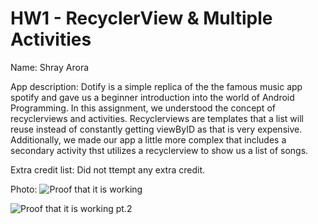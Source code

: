 # HW1 - RecyclerView & Multiple Activities
Name: Shray Arora

App description: Dotify is a simple replica of the the famous music app spotify and gave us a beginner introduction 
into the world of Android Programming. In this assignment, we understood the concept of recyclerviews and activities. Recyclerviews
are templates that a list will reuse instead of constantly getting viewByID as that is very expensive. Additionally, we made
our app a little more complex that includes a secondary activity thst utilizes a recyclerview to show us a list of songs.

Extra credit list: Did not ttempt any extra credit.

Photo: ![Proof that it is working](https://github.com/shrayarora8/Dotify/tree/hw2/app/src/main/res/drawable-v24/hw2p2.jpg)

![Proof that it is working pt.2](https://github.com/shrayarora8/Dotify/tree/hw2/app/src/main/res/drawable-v24/hw2p1.jpg)


